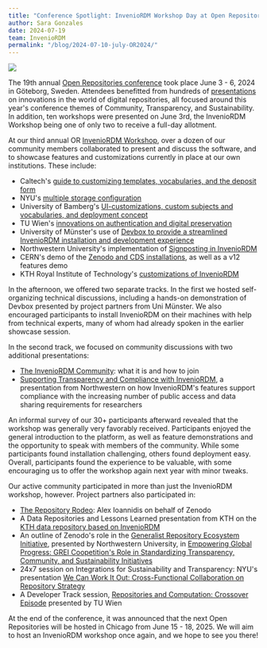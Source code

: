 ```yaml
---
title: "Conference Spotlight: InvenioRDM Workshop Day at Open Repositories 2024"
author: Sara Gonzales
date: 2024-07-19
team: InvenioRDM
permalink: "/blog/2024-07-10-july-OR2024/"
---
```


![](/assets/images/blog-posts/GoteborgCanal.png)

The 19th annual [Open Repositories conference](https://or2024.openrepositories.org/) took place June 3 - 6, 2024 in Göteborg, Sweden. Attendees benefitted from hundreds of [presentations](https://zenodo.org/communities/openrepos/records?q=&f=subject%3AOR2024&l=list&p=1&s=10&sort=newest) on innovations in the world of digital repositories, all focused around this year's conference themes of Community, Transparency, and Sustainability. In addition, ten workshops were presented on June 3rd, the InvenioRDM Workshop being one of only two to receive a full-day allotment. 

At our third annual OR [InvenioRDM Workshop](https://zenodo.org/communities/inveniordm-workshop-2024), over a dozen of our community members collaborated to present and discuss the software, and to showcase features and customizations currently in place at our own institutions. These include:

- Caltech's [guide to customizing templates, vocabularies, and the deposit form](https://doi.org/10.5281/zenodo.12583898)
- NYU's [multiple storage configuration](https://doi.org/10.5281/zenodo.12686857)
- University of Bamberg's [UI-customizations, custom subjects and vocabularies, and deployment concept](https://doi.org/10.5281/zenodo.12583809)
- TU Wien's [innovations on authentication and digital preservation](https://doi.org/10.5281/zenodo.12583693)
- University of Münster's use of [Devbox to provide a streamlined InvenioRDM installation and development experience](https://doi.org/10.5281/zenodo.12554567)
- Northwestern University's implementation of [Signposting in InvenioRDM](https://doi.org/10.5281/zenodo.12554416)
- CERN's demo of the [Zenodo and CDS installations](https://doi.org/10.5281/zenodo.12554030), as well as a v12 features demo
- KTH Royal Institute of Technology's [customizations of InvenioRDM](https://doi.org/10.5281/zenodo.12553429)

In the afternoon, we offered two separate tracks. In the first we hosted self-organizing technical discussions, including a hands-on demonstration of Devbox presented by project partners from Uni Münster. We also encouraged participants to install InvenioRDM on their machines with help from technical experts, many of whom had already spoken in the earlier showcase session.

In the second track, we focused on community discussions with two additional presentations:

- [The InvenioRDM Community](https://doi.org/10.5281/zenodo.12574995): what it is and how to join
- [Supporting Transparency and Compliance with InvenioRDM](https://doi.org/10.5281/zenodo.12587111), a presentation from Northwestern on how InvenioRDM's features support compliance with the increasing number of public access and data sharing requirements for researchers

An informal survey of our 30+ participants afterward revealed that the workshop was generally very favorably received. Participants enjoyed the general introduction to the platform, as well as feature demonstrations and the opportunity to speak with members of the community. While some participants found installation challenging, others found deployment easy. Overall, participants found the experience to be valuable, with some encouraging us to offer the workshop again next year with minor tweaks.

Our active community participated in more than just the InvenioRDM workshop, however. Project partners also participated in:

- [The Repository Rodeo](https://doi.org/10.5281/zenodo.12527422): Alex Ioannidis on behalf of Zenodo
- A Data Repositories and Lessons Learned presentation from KTH on the [KTH data repository based on InvenioRDM](https://doi.org/10.5281/zenodo.12579325)
- An outline of Zenodo's role in the [Generalist Repository Ecosystem Initiative](https://datascience.nih.gov/data-ecosystem/generalist-repository-ecosystem-initiative), presented by Northwestern University, in [Empowering Global Progress: GREI Coopetition's Role in Standardizing Transparency, Community, and Sustainability Initiatives](https://doi.org/10.5281/zenodo.12784019)
- 24x7 session on Integrations for Sustainability and Transparency: NYU's presentation [We Can Work It Out: Cross-Functional Collaboration on Repository Strategy](https://doi.org/10.5281/zenodo.12548292)
- A Developer Track session, [Repositories and Computation: Crossover Episode](https://doi.org/10.5281/zenodo.12542572) presented by TU Wien

At the end of the conference, it was announced that the next Open Repositories will be hosted in Chicago from June 15 - 18, 2025. We will aim to host an InvenioRDM workshop once again, and we hope to see you there!
